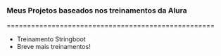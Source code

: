 ### Meus Projetos baseados nos treinamentos da Alura
===================================================

  - Treinamento Stringboot
  - Breve mais treinamentos!
